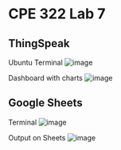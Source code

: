 # CPE 322 Lab 7

## ThingSpeak

Ubuntu Terminal
![image](https://github.com/juchen3637/CPE-322/assets/103432641/0467295a-8cdd-4583-9032-e5bff5b6f197)

Dashboard with charts
![image](https://github.com/juchen3637/CPE-322/assets/103432641/d4e0dc59-ed4c-4ef7-b617-87d2e6cc2ae1)

## Google Sheets

Terminal
![image](https://github.com/juchen3637/CPE-322/assets/103432641/6adce312-8a51-47c6-8413-b903e1a35b44)

Output on Sheets
![image](https://github.com/juchen3637/CPE-322/assets/103432641/de9dc39a-83f9-445f-87f8-a4c818f85f1b)
